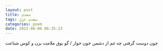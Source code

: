 ```yaml
---
layout: post
title: سعدی
tags: سعدی غزل
categories: poem
date: 2022-06-06 06:35:23
---
```


چون دوست گرفتی چه غم از دشمن خون خوار / گو بوق ملامت بزن و کوس شناعت

